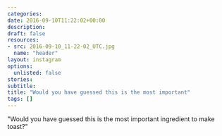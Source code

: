 ```yaml
---
categories:
date: 2016-09-10T11:22:02+00:00
description:
draft: false
resources:
- src: 2016-09-10_11-22-02_UTC.jpg
  name: "header"
layout: instagram
options:
  unlisted: false
stories:
subtitle:
title: "Would you have guessed this is the most important"
tags: []
---
```


"Would you have guessed this is the most important ingredient to make toast?"
